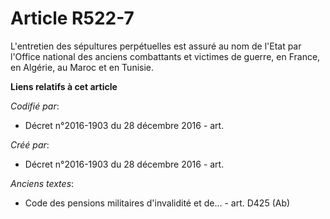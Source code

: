 # Article R522-7

L'entretien des sépultures perpétuelles est assuré au nom de l'Etat par l'Office national des anciens combattants et victimes
de guerre, en France, en Algérie, au Maroc et en Tunisie.

**Liens relatifs à cet article**

_Codifié par_:

  - Décret n°2016-1903 du 28 décembre 2016 - art.

_Créé par_:

  - Décret n°2016-1903 du 28 décembre 2016 - art.

_Anciens textes_:

  - Code des pensions militaires d'invalidité et de... - art. D425 (Ab)
